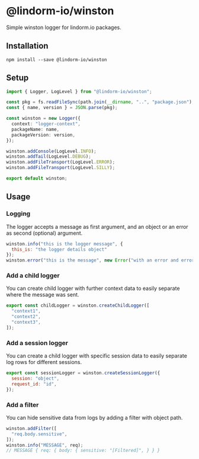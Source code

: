 # @lindorm-io/winston
Simple winston logger for lindorm.io packages.

## Installation
```shell script
npm install --save @lindorm-io/winston
```

## Setup
```typescript
import { Logger, LogLevel } from "@lindorm-io/winston";

const pkg = fs.readFileSync(path.join(__dirname, "..", "package.json"), { encoding: "utf8" });
const { name, version } = JSON.parse(pkg);

const winston = new Logger({
  context: "logger-context",
  packageName: name,
  packageVersion: version,
});

winston.addConsole(LogLevel.INFO);
winston.addTail(LogLevel.DEBUG);
winston.addFileTransport(LogLevel.ERROR);
winston.addFileTransport(LogLevel.SILLY);

export default winston;
```

## Usage

### Logging
The logger accepts a message as first argument, and an object or an error as second (optional) argument.
```JavaScript
winston.info("this is the logger message", {
  this_is: "the logger details object"
});
winston.error("this is the message", new Error("with an error and error stack"));
```

### Add a child logger
You can create child logger with further context data to easily separate where the message was sent.
```JavaScript
export const childLogger = winston.createChildLogger([
  "context1",
  "context2",
  "context3",
]);
```

### Add a session logger
You can create a child logger with specific session data to easily separate log rows for different sessions.
```JavaScript
export const sessionLogger = winston.createSessionLogger({
  session: "object",
  request_id: "id",
});
```

### Add a filter
You can hide sensitive data from logs by adding a filter with object path.
```JavaScript
winston.addFilter([
  "req.body.sensitive",
]);
winston.info("MESSAGE", req);
// MESSAGE { req: { body: { sensitive: "[Filtered]", } } }
```
